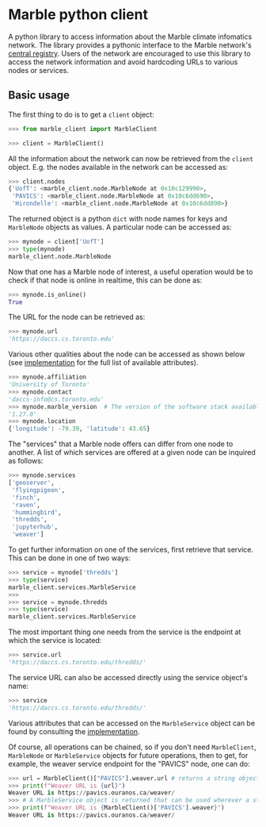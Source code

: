 # Marble python client
A python library to access information about the Marble climate infomatics network. The library provides a pythonic interface to the Marble network's [central registry](https://github.com/DACCS-Climate/Marble-node-registry). Users of the network are encouraged to use this library to access the network information and avoid hardcoding URLs to various nodes or services.

## Basic usage

The first thing to do is to get a `client` object:

```python
>>> from marble_client import MarbleClient

>>> client = MarbleClient()
```

All the information about the network can now be retrieved from the `client` object. E.g. the nodes available in the network can be accessed as:
```python
>>> client.nodes
{'UofT': <marble_client.node.MarbleNode at 0x10c129990>,
 'PAVICS': <marble_client.node.MarbleNode at 0x10c6dd690>,
 'Hirondelle': <marble_client.node.MarbleNode at 0x10c6dd890>}
```
The returned object is a python `dict` with node names for keys and `MarbleNode` objects as values. A particular node can be accessed as:

```python
>>> mynode = client['UofT']
>>> type(mynode)
marble_client.node.MarbleNode
```

Now that one has a Marble node of interest, a useful operation would be to check if that node is online in realtime, this can be done as:

```python
>>> mynode.is_online()
True
```

The URL for the node can be retrieved as:
```python
>>> mynode.url
'https://daccs.cs.toronto.edu'
```

Various other qualities about the node can be accessed as shown below (see [implementation](https://github.com/DACCS-Climate/marble_client_python/blob/main/marble_client/node.py) for the full list of available attributes).

```python
>>> mynode.affiliation
'University of Toronto'
>>> mynode.contact
'daccs-info@cs.toronto.edu'
>>> mynode.marble_version  # The version of the software stack available on this node
'1.27.0'
>>> mynode.location
{'longitude': -79.39, 'latitude': 43.65}
```

The "services" that a Marble node offers can differ from one node to another. A list of which services are offered at a given node can be inquired as follows:
```python
>>> mynode.services
['geoserver',
 'flyingpigeon',
 'finch',
 'raven',
 'hummingbird',
 'thredds',
 'jupyterhub',
 'weaver']
```

To get further information on one of the services, first retrieve that service. This can be done in one of two ways:
```python
>>> service = mynode['thredds']
>>> type(service)
marble_client.services.MarbleService
>>> 
>>> service = mynode.thredds
>>> type(service)
marble_client.services.MarbleService
```

The most important thing one needs from the service is the endpoint at which the service is located:
```python
>>> service.url
'https://daccs.cs.toronto.edu/thredds/'
```

The service URL can also be accessed directly using the service object's name:
```python
>>> service
'https://daccs.cs.toronto.edu/thredds/'
```

Various attributes that can be accessed on the `MarbleService` object can be found by consulting the [implementation](https://github.com/DACCS-Climate/marble_client_python/blob/main/marble_client/services.py).

Of course, all operations can be chained, so if you don't need `MarbleClient`, `MarbleNode` or `MarbleService` objects for future operations, then to get, for example, the weaver service endpoint for the "PAVICS" node, one can do:
```python
>>> url = MarbleClient()["PAVICS"].weaver.url # returns a string object
>>> print(f"Weaver URL is {url}")
Weaver URL is https://pavics.ouranos.ca/weaver/
>>> # A MarbleService object is returned that can be used wherever a string can be used
>>> print(f"Weaver URL is {MarbleClient()['PAVICS'].weaver}")
Weaver URL is https://pavics.ouranos.ca/weaver/
```